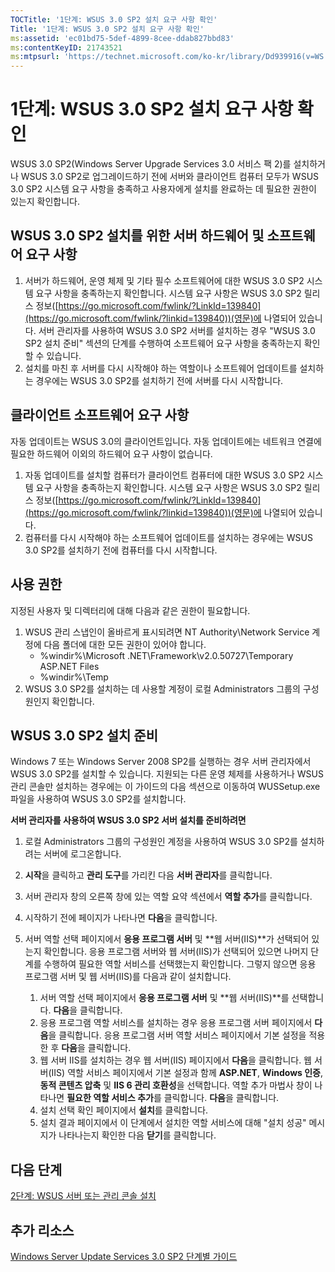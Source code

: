 ```yaml
---
TOCTitle: '1단계: WSUS 3.0 SP2 설치 요구 사항 확인'
Title: '1단계: WSUS 3.0 SP2 설치 요구 사항 확인'
ms:assetid: 'ec01bd75-5def-4899-8cee-ddab827bbd83'
ms:contentKeyID: 21743521
ms:mtpsurl: 'https://technet.microsoft.com/ko-kr/library/Dd939916(v=WS.10)'
---
```


1단계: WSUS 3.0 SP2 설치 요구 사항 확인
=======================================

WSUS 3.0 SP2(Windows Server Upgrade Services 3.0 서비스 팩 2)를 설치하거나 WSUS 3.0 SP2로 업그레이드하기 전에 서버와 클라이언트 컴퓨터 모두가 WSUS 3.0 SP2 시스템 요구 사항을 충족하고 사용자에게 설치를 완료하는 데 필요한 권한이 있는지 확인합니다.

WSUS 3.0 SP2 설치를 위한 서버 하드웨어 및 소프트웨어 요구 사항
--------------------------------------------------------------

1.  서버가 하드웨어, 운영 체제 및 기타 필수 소프트웨어에 대한 WSUS 3.0 SP2 시스템 요구 사항을 충족하는지 확인합니다. 시스템 요구 사항은 WSUS 3.0 SP2 릴리스 정보([https://go.microsoft.com/fwlink/?LinkId=139840](https://go.microsoft.com/fwlink/?linkid=139840))(영문)에 나열되어 있습니다. 서버 관리자를 사용하여 WSUS 3.0 SP2 서버를 설치하는 경우 "WSUS 3.0 SP2 설치 준비" 섹션의 단계를 수행하여 소프트웨어 요구 사항을 충족하는지 확인할 수 있습니다.
2.  설치를 마친 후 서버를 다시 시작해야 하는 역할이나 소프트웨어 업데이트를 설치하는 경우에는 WSUS 3.0 SP2를 설치하기 전에 서버를 다시 시작합니다.

클라이언트 소프트웨어 요구 사항
-------------------------------

자동 업데이트는 WSUS 3.0의 클라이언트입니다. 자동 업데이트에는 네트워크 연결에 필요한 하드웨어 이외의 하드웨어 요구 사항이 없습니다.

1.  자동 업데이트를 설치할 컴퓨터가 클라이언트 컴퓨터에 대한 WSUS 3.0 SP2 시스템 요구 사항을 충족하는지 확인합니다. 시스템 요구 사항은 WSUS 3.0 SP2 릴리스 정보([https://go.microsoft.com/fwlink/?LinkId=139840](https://go.microsoft.com/fwlink/?linkid=139840))(영문)에 나열되어 있습니다.
2.  컴퓨터를 다시 시작해야 하는 소프트웨어 업데이트를 설치하는 경우에는 WSUS 3.0 SP2를 설치하기 전에 컴퓨터를 다시 시작합니다.

사용 권한
---------

지정된 사용자 및 디렉터리에 대해 다음과 같은 권한이 필요합니다.

1.  WSUS 관리 스냅인이 올바르게 표시되려면 NT Authority\\Network Service 계정에 다음 폴더에 대한 모든 권한이 있어야 합니다.
    -   %windir%\\Microsoft .NET\\Framework\\v2.0.50727\\Temporary ASP.NET Files
    -   %windir%\\Temp
2.  WSUS 3.0 SP2를 설치하는 데 사용할 계정이 로컬 Administrators 그룹의 구성원인지 확인합니다.

WSUS 3.0 SP2 설치 준비
----------------------

Windows 7 또는 Windows Server 2008 SP2를 실행하는 경우 서버 관리자에서 WSUS 3.0 SP2를 설치할 수 있습니다. 지원되는 다른 운영 체제를 사용하거나 WSUS 관리 콘솔만 설치하는 경우에는 이 가이드의 다음 섹션으로 이동하여 WUSSetup.exe 파일을 사용하여 WSUS 3.0 SP2를 설치합니다.

**서버 관리자를 사용하여 WSUS 3.0 SP2 서버 설치를 준비하려면**
1.  로컬 Administrators 그룹의 구성원인 계정을 사용하여 WSUS 3.0 SP2를 설치하려는 서버에 로그온합니다.

2.  **시작**을 클릭하고 **관리 도구**를 가리킨 다음 **서버 관리자**를 클릭합니다.

3.  서버 관리자 창의 오른쪽 창에 있는 역할 요약 섹션에서 **역할 추가**를 클릭합니다.

4.  시작하기 전에 페이지가 나타나면 **다음**을 클릭합니다.

5.  서버 역할 선택 페이지에서 **응용 프로그램 서버** 및 **웹 서버(IIS)**가 선택되어 있는지 확인합니다. 응용 프로그램 서버와 웹 서버(IIS)가 선택되어 있으면 나머지 단계를 수행하여 필요한 역할 서비스를 선택했는지 확인합니다. 그렇지 않으면 응용 프로그램 서버 및 웹 서버(IIS)를 다음과 같이 설치합니다.

    1.  서버 역할 선택 페이지에서 **응용 프로그램 서버** 및 **웹 서버(IIS)**를 선택합니다. **다음**을 클릭합니다.
    2.  응용 프로그램 역할 서비스를 설치하는 경우 응용 프로그램 서버 페이지에서 **다음**을 클릭합니다. 응용 프로그램 서버 역할 서비스 페이지에서 기본 설정을 적용한 후 **다음**을 클릭합니다.
    3.  웹 서버 IIS를 설치하는 경우 웹 서버(IIS) 페이지에서 **다음**을 클릭합니다. 웹 서버(IIS) 역할 서비스 페이지에서 기본 설정과 함께 **ASP.NET**, **Windows 인증**, **동적 콘텐츠 압축** 및 **IIS 6 관리 호환성**을 선택합니다. 역할 추가 마법사 창이 나타나면 **필요한 역할 서비스 추가**를 클릭합니다. **다음**을 클릭합니다.
    4.  설치 선택 확인 페이지에서 **설치**를 클릭합니다.
    5.  설치 결과 페이지에서 이 단계에서 설치한 역할 서비스에 대해 "설치 성공" 메시지가 나타나는지 확인한 다음 **닫기**를 클릭합니다.

다음 단계
---------

[2단계: WSUS 서버 또는 관리 콘솔 설치](https://technet.microsoft.com/6db6fcb0-c55d-43b9-9b07-4040c6267759)

추가 리소스
-----------

[Windows Server Update Services 3.0 SP2 단계별 가이드](https://technet.microsoft.com/4b504edc-93b3-45b0-a7e8-d0107f1a4442)
